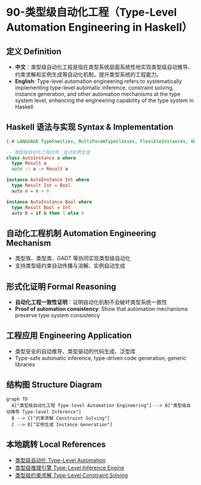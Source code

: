 # 90-类型级自动化工程（Type-Level Automation Engineering in Haskell）

## 定义 Definition

- **中文**：类型级自动化工程是指在类型系统层面系统性地实现类型级自动推导、约束求解和实例生成等自动化机制，提升类型系统的工程能力。
- **English**: Type-level automation engineering refers to systematically implementing type-level automatic inference, constraint solving, instance generation, and other automation mechanisms at the type system level, enhancing the engineering capability of the type system in Haskell.

## Haskell 语法与实现 Syntax & Implementation

```haskell
{-# LANGUAGE TypeFamilies, MultiParamTypeClasses, FlexibleInstances, UndecidableInstances #-}

-- 类型级自动化工程示例：自动实例生成
class AutoInstance a where
  type Result a
  auto :: a -> Result a

instance AutoInstance Int where
  type Result Int = Bool
  auto n = n > 0

instance AutoInstance Bool where
  type Result Bool = Int
  auto b = if b then 1 else 0
```

## 自动化工程机制 Automation Engineering Mechanism

- 类型族、类型类、GADT 等协同实现类型级自动化
- 支持类型级约束自动传播与消解、实例自动生成

## 形式化证明 Formal Reasoning

- **自动化工程一致性证明**：证明自动化机制不会破坏类型系统一致性
- **Proof of automation consistency**: Show that automation mechanisms preserve type system consistency

## 工程应用 Engineering Application

- 类型安全的自动推导、类型驱动的代码生成、泛型库
- Type-safe automatic inference, type-driven code generation, generic libraries

## 结构图 Structure Diagram

```mermaid
graph TD
  A["类型级自动化工程 Type-level Automation Engineering"] --> B["类型级自动推导 Type-level Inference"]
  B --> C["约束求解 Constraint Solving"]
  C --> D["实例生成 Instance Generation"]
```

## 本地跳转 Local References

- [类型级自动化 Type-Level Automation](../27-Type-Level-Automation/01-Type-Level-Automation-in-Haskell.md)
- [类型级推理引擎 Type-Level Inference Engine](../38-Type-Level-Inference-Engine/01-Type-Level-Inference-Engine-in-Haskell.md)
- [类型级约束求解 Type-Level Constraint Solving](../22-Type-Level-Constraint-Solving/01-Type-Level-Constraint-Solving-in-Haskell.md)
